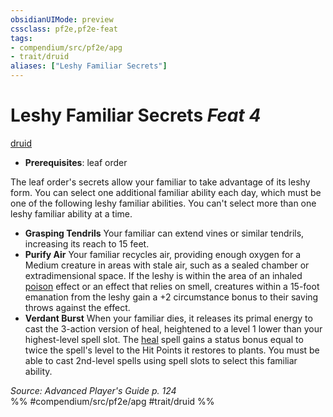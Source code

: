 ```yaml
---
obsidianUIMode: preview
cssclass: pf2e,pf2e-feat
tags:
- compendium/src/pf2e/apg
- trait/druid
aliases: ["Leshy Familiar Secrets"]
---
```

# Leshy Familiar Secrets  *Feat 4*  
[druid](rules/traits/druid.md "Druid Class Trait")  

- **Prerequisites**: leaf order

The leaf order's secrets allow your familiar to take advantage of its leshy form. You can select one additional familiar ability each day, which must be one of the following leshy familiar abilities. You can't select more than one leshy familiar ability at a time.

- **Grasping Tendrils** Your familiar can extend vines or similar tendrils, increasing its reach to 15 feet.
- **Purify Air** Your familiar recycles air, providing enough oxygen for a Medium creature in areas with stale air, such as a sealed chamber or extradimensional space. If the leshy is within the area of an inhaled [poison](rules/traits/poison.md "Poison Effect Trait") effect or an effect that relies on smell, creatures within a 15-foot emanation from the leshy gain a +2 circumstance bonus to their saving throws against the effect.
- **Verdant Burst** When your familiar dies, it releases its primal energy to cast the 3-action version of heal, heightened to a level 1 lower than your highest-level spell slot. The [heal](compendium/spells/heal.md) spell gains a status bonus equal to twice the spell's level to the Hit Points it restores to plants. You must be able to cast 2nd-level spells using spell slots to select this familiar ability.

*Source: Advanced Player's Guide p. 124*  
%% #compendium/src/pf2e/apg #trait/druid %%